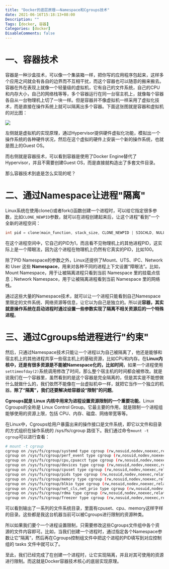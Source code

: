 ```yaml
---
title: "Docker的底层原理——Namespace和Cgroups技术"
date: 2021-06-16T15:18:13+08:00
Description: ""
Tags: [docker, 容器]
Categories: [docker]
DisableComments: false
---
```


# 一、容器技术

容器是一种沙盒技术，可以像一个集装箱一样，把你写的应用程序包起来，这样多个应用之间就会有各自的边界而不互相干扰，而这个容器也可以随意的搬来搬去。容器在外在表现上就像一个轻量级的虚拟机，它有自己的文件系统，自己的CPU和内存大小，自己的网络栈等等，多个容器运行在同一台宿主机上，就像每个容器各自从一台物理机上切了一块一样。但是容器并不像虚拟机一样采用了虚拟化技术，而是直接在操作系统上就可以隔离出多个容器。下面这张图就是容器和虚拟机的对比图：

![](/images/ns_cg/duibi.png)

左侧就是虚拟机的实现原理，通过Hypervisor提供硬件虚拟化功能，模拟出一个操作系统的各种硬件状况，然后在这个虚拟的硬件上安装一个新的操作系统，也就是图上的Guest OS。

而右侧就是容器技术，可以看到容器是使用了Docker Engine替代了Hypervisor，并且不需要创建Guest OS，而是直接就构造出了多套文件目录。

那么容器技术到底是怎么实现的呢？

# 二、通过Namespace让进程"隔离"

Linux系统在使用clone()或者fork()函数创建一个进程时，可以给它指定很多参数，比如`CLONE_NEWPID`参数，就可以在进程创建起来后，让这个进程"看到"一个全新的进程空间：

```c
int pid = clone(main_function, stack_size, CLONE_NEWPID | SIGCHLD, NULL); 
```

在这个进程空间中，它自己的PID为1，而且看不见物理机上的其他进程PID，这实际上是一个障眼法，因为这个进程在物理机上仍然有它真实的PID，比如100。

除了PID Namespace的参数之外，Linux还提供了Mount、UTS、IPC、Network 和 User 这些 **Namespace**，用来对各种不同的进程上下文设置“障眼法”。比如，Mount Namespace，用于让被隔离进程只看到当前 Namespace 里的挂载点信息；Network Namespace，用于让被隔离进程看到当前 Namespace 里的网络栈。

通过这些大量的Namespace技术，就可以让一个进程只能看到自己Namespace里限定的文件系统、网络资源等信息，让它以为自己是独立的。所以说**容器，其实就是操作系统在启动进程时通过设置一些参数实现了隔离不相关资源后的一个特殊进程**。

# 三、通过Cgroups给进程进行"约束"

然后，只通过Namespace技术只能让一个进程以为自己被隔离了，他还是能够和宿主机上的其他进程共享一些宿主机上的基础资源，比如CPU和内存。在**Linux内核中，还是有很多资源是不能被Namespace化的，比如时间**，如果一个进程使用`settimeofday(2)`系统调用修改了时间，那么整个宿主机的时间都会被修改。就是说我们在一个容器里，虽然看到的是这个容器是完全隔离的，但是其实是不能想做什么就做什么的，我们依然不能像在一台虚拟机中一样，就把它当作一个独立的机器。**除了“隔离”，我们还要解决给容器设“限制”的问题**。

**Cgroups就是 Linux 内核中用来为进程设置资源限制的一个重要功能**。Linux Cgroups的全称是 Linux Control Group。它最主要的作用，就是限制一个进程组能够使用的资源上限，包括 CPU、内存、磁盘、网络带宽等等。

在Linux中，Cgroups给用户暴露出来的操作接口是文件系统，即它以文件和目录的方式组织在操作系统的 /sys/fs/cgroup 路径下。我们通过命令`mount -t cgroup`可以进行查看：

```bash
# mount -t cgroup
cgroup on /sys/fs/cgroup/systemd type cgroup (rw,nosuid,nodev,noexec,relatime,xattr,name=systemd)
cgroup on /sys/fs/cgroup/perf_event type cgroup (rw,nosuid,nodev,noexec,relatime,perf_event)
cgroup on /sys/fs/cgroup/cpu,cpuacct type cgroup (rw,nosuid,nodev,noexec,relatime,cpu,cpuacct)
cgroup on /sys/fs/cgroup/devices type cgroup (rw,nosuid,nodev,noexec,relatime,devices)
cgroup on /sys/fs/cgroup/cpuset type cgroup (rw,nosuid,nodev,noexec,relatime,cpuset)
cgroup on /sys/fs/cgroup/pids type cgroup (rw,nosuid,nodev,noexec,relatime,pids)
cgroup on /sys/fs/cgroup/memory type cgroup (rw,nosuid,nodev,noexec,relatime,memory)
cgroup on /sys/fs/cgroup/blkio type cgroup (rw,nosuid,nodev,noexec,relatime,blkio)
cgroup on /sys/fs/cgroup/net_cls,net_prio type cgroup (rw,nosuid,nodev,noexec,relatime,net_cls,net_prio)
cgroup on /sys/fs/cgroup/rdma type cgroup (rw,nosuid,nodev,noexec,relatime,rdma)
cgroup on /sys/fs/cgroup/freezer type cgroup (rw,nosuid,nodev,noexec,relatime,freezer)
```

可以看到输出了一系列的文件系统目录，里面有cpuset、cpu、memory这样字样的目录。这些都是我这台机器当前可以被Cgroups进行限制的资源种类。

所以如果我们要个一个进程设置限制，只需要修改这些Cgroups文件组中各个资源的文件内容即可。比如，当我们创建一个进程时，通过指定各个Namespace参数让它”隔离“，然后再在Cgroups控制组文件中把这个进程的PID填写到对应控制组的 tasks 文件中就可以了。

至此，我们已经完成了在创建一个进程时，让它实现隔离，并且对其可使用的资源进行限制。而这就是Docker容器技术核心的底层实现原理。

